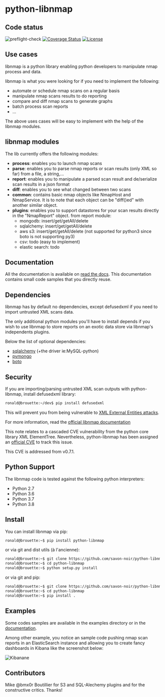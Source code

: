 # python-libnmap

## Code status

![preflight-check](https://github.com/savon-noir/python-libnmap/workflows/Preflight%20Check/badge.svg)
[![Coverage Status](https://coveralls.io/repos/github/savon-noir/python-libnmap/badge.svg?branch=master)](https://coveralls.io/github/savon-noir/python-libnmap?branch=master)
[![License](https://img.shields.io/badge/License-Apache%202.0-blue.svg)](https://opensource.org/licenses/Apache-2.0)

## Use cases

libnmap is a python library enabling python developers to manipulate nmap process and data.

libnmap is what you were looking for if you need to implement the following:

- automate or schedule nmap scans on a regular basis
- manipulate nmap scans results to do reporting
- compare and diff nmap scans to generate graphs
- batch process scan reports
- ...

The above uses cases will be easy to implement with the help of the libnmap modules.

## libnmap modules

The lib currently offers the following modules:

- **process**: enables you to launch nmap scans
- **parse**: enables you to parse nmap reports or scan results (only XML so far) from a file, a string,...
- **report**: enables you to manipulate a parsed scan result and de/serialize scan results in a json format
- **diff**: enables you to see what changed between two scans
- **common**: contains basic nmap objects like NmapHost and NmapService. It is to note that each object can be "diff()ed" with another similar object.
- **plugins**: enables you to support datastores for your scan results directly in the "NmapReport" object. from report module:
    - mongodb: insert/get/getAll/delete
    - sqlalchemy: insert/get/getAll/delete
    - aws s3: insert/get/getAll/delete (not supported for python3 since boto is not supporting py3)
    - csv: todo (easy to implement)
    - elastic search: todo

## Documentation

All the documentation is available on [read the docs](https://libnmap.readthedocs.org). This documentation contains small code samples that you directly reuse.

## Dependencies

libnmap has by default no dependencies, except defusedxml if you need to import untrusted XML scans data.

The only additional python modules you'll have to install depends if you wish to use libnmap to store reports on an exotic data store via libnmap's independents plugins.

Below the list of optional dependencies:

- [sqlalchemy](https://github.com/zzzeek/sqlalchemy) (+the driver ie:MySQL-python)
- [pymongo](https://github.com/mongodb/mongo-python-driver/)
- [boto](https://github.com/boto/boto)

## Security

If you are importing/parsing untrusted XML scan outputs with python-libnmap, install defusedxml library:

```bash
ronald@brouette:~/dev$ pip install defusedxml
```

This will prevent you from being vulnerable to [XML External Entities attacks](https://owasp.org/www-community/vulnerabilities/XML_External_Entity_(XXE)_Processing).

For more information, read the [official libnmap documentation](https://libnmap.readthedocs.io/en/latest/parser.html#security-note-for-libnmap-parser)

This note relates to a cascaded CVE vulnerability from the python core library XML ElementTree. Nevertheless, python-libnmap has been assigned an [official CVE](https://cve.mitre.org/cgi-bin/cvename.cgi?name=CVE-2019-1010017) to track this issue.

This CVE is addressed from v0.7.1.

## Python Support

The libnmap code is tested against the following python interpreters:

- Python 2.7
- Python 3.6
- Python 3.7
- Python 3.8

## Install

You can install libnmap via pip:

```bash
ronald@brouette:~$ pip install python-libnmap
```

or via git and dist utils (à l'ancienne):

```bash
ronald@brouette:~$ git clone https://github.com/savon-noir/python-libnmap.git
ronald@brouette:~$ cd python-libnmap
ronald@brouette:~$ python setup.py install
```

or via git and pip:

```bash
ronald@brouette:~$ git clone https://github.com/savon-noir/python-libnmap.git
ronald@brouette:~$ cd python-libnmap
ronald@brouette:~$ pip install .
```

## Examples

Some codes samples are available in the examples directory or in the [documentation](https://libnmap.readthedocs.org).

Among other example, you notice an sample code pushing nmap scan reports in an ElasticSearch instance and allowing you to create fancy dashboards in Kibana like the screenshot below:

![Kibanane](https://github.com/savon-noir/python-libnmap/blob/es/examples/kibanalibnmap.png)

## Contributors

Mike @bmx0r Boutillier for S3 and SQL-Alechemy plugins and for the constructive critics. Thanks!
